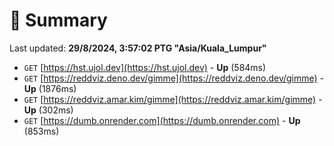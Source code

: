 # 📖 Summary
Last updated: **29/8/2024, 3:57:02 PTG "Asia/Kuala_Lumpur"**

- `GET` [https://hst.ujol.dev](https://hst.ujol.dev) - **Up** (584ms)
- `GET` [https://reddviz.deno.dev/gimme](https://reddviz.deno.dev/gimme) - **Up** (1876ms)
- `GET` [https://reddviz.amar.kim/gimme](https://reddviz.amar.kim/gimme) - **Up** (302ms)
- `GET` [https://dumb.onrender.com](https://dumb.onrender.com) - **Up** (853ms)
